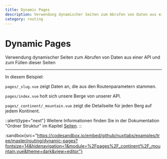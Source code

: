 ```yaml
---
title: Dynamic Pages
description: Verwendung dynamischer Seiten zum Abrufen von Daten aus einer API und zum Füllen dieser Seiten
category: routing
---
```


# Dynamic Pages

Verwendung dynamischer Seiten zum Abrufen von Daten aus einer API und zum Füllen dieser Seiten

---

In diesem Beispiel:

`pages/_slug.vue` zeigt Daten an, die aus den Routenparametern stammen.

`pages/index.vue` holt sich unsere Berge von unserer API.

`pages/_continent/_mountain.vue` zeigt die Detailseite für jeden Berg auf jedem Kontinent.

::alert{type="next"}
Weitere Informationen finden Sie in der Dokumentation "Ordner Struktur" im Kapitel [Seiten](/docs/directory-structure/pages).
::

:sandbox{src="https://codesandbox.io/embed/github/nuxtlabs/examples/tree/master/routing/dynamic-pages?fontsize=14&hidenavigation=1&module=%2Fpages%2F_continent%2F_mountain.vue&theme=dark&view=editor"}
